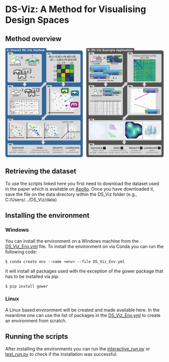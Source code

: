 # DS-Viz: A Method for Visualising Design Spaces

## Method overview
![DS_Viz](https://github.com/epz0/DS_Viz/blob/main/data/images/DS_Viz.png)

## Retrieving the dataset
To use the scripts linked here you first need to download the dataset used in the paper which is available on [Apollo](https://doi.org/10.17863/CAM.104076). 
Once you have downloaded it, save the file on the data directory within the DS_Viz folder (e.g., C:/Users/.../DS_Viz/data)

## Installing the environment
### Windows
You can install the environment on a Windows machine from the [DS_Viz_Env.yml](https://github.com/epz0/DS_Viz/blob/main/env/DS_Viz_Env.yml) file. To install the environment on via Conda you can run the following code:

```
$ conda create env --name <env> --file DS_Viz_Env.yml
```

It will install all packages used with the exception of the gower package that has to be installed via pip:
```
$ pip install gower
```
### Linux
A Linux based environment will be created and made available here. In the meantime one can use the list of packages in the [DS_Viz_Env.yml](https://github.com/epz0/DS_Viz/blob/main/env/DS_Viz_Env.yml) to create an environment from scratch. 

## Running the scripts
After installing the environments you can run the [interactive_run.py](https://github.com/epz0/DS_Viz/blob/main/scripts/interactive_run.py) or [test_run.py](https://github.com/epz0/DS_Viz/blob/main/scripts/test_run.py) to check if the installation was successful.
